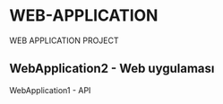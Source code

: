 # WEB-APPLICATION
WEB APPLICATION PROJECT

WebApplication2 - Web uygulaması
------
WebApplication1 - API
